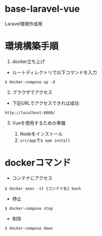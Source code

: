# base-laravel-vue
Laravel環境作成用

# 環境構築手順

1. docker立ち上げ

- ルートディレクトリで以下コマンドを入力

```
$ docker-compose up -d
```

2. ブラウザでアクセス

- 下記URLでアクセスできれば成功

```
http://localhost:8080/
```

3. Vueを使用するための準備

    1. Nodeをインストール
    2. ```src/app```で```$ npm install```


# dockerコマンド

- コンテナにアクセス

```
$ docker exec -it {コンテナ名} bash
```

- 停止

```
$ docker-compose stop
```

- 削除

```
$ docker-compose down
```